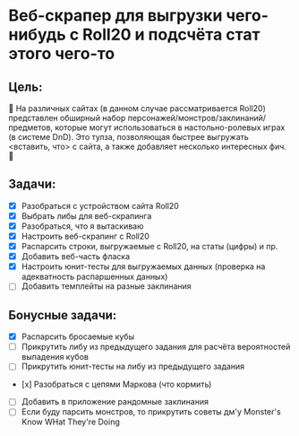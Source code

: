 # Веб-скрапер для выгрузки чего-нибудь с Roll20 и подсчёта стат этого чего-то

## Цель: 
🎲 На различных сайтах (в данном случае рассматривается Roll20) представлен  обширный набор персонажей/монстров/заклинаний/предметов, которые могут использоваться в настольно-ролевых играх (в системе DnD). Это тулза, позволяющая быстрее выгружать <вставить, что> с сайта, а также добавляет несколько интересных фич. 🎲

## Задачи:

- [x] Разобраться с устройством сайта Roll20
- [x] Выбрать либы для веб-скрапинга
- [x] Разобраться, что я вытаскиваю
- [x] Настроить веб-скрапинг с Roll20
- [x] Распарсить строки, выгружаемые с Roll20, на статы (цифры) и пр.
- [x] Добавить веб-часть фласка
- [x] Настроить юнит-тесты для выгружаемых данных (проверка на адекватность распаршенных данных)
- [ ] Добавить темплейты на разные заклинания

## Бонусные задачи:

- [x] Распарсить бросаемые кубы
- [ ] Прикрутить либу из предыдущего задания для расчёта вероятностей выпадения кубов
- [ ] Прикрутить юнит-тесты на либу из предыдущего задания
- [х] Разобраться с цепями Маркова (что кормить)
- [ ] Добавить в приложение рандомные заклинания
- [ ] Если буду парсить монстров, то прикрутить советы дм'у Monster's Know WHat They're Doing
